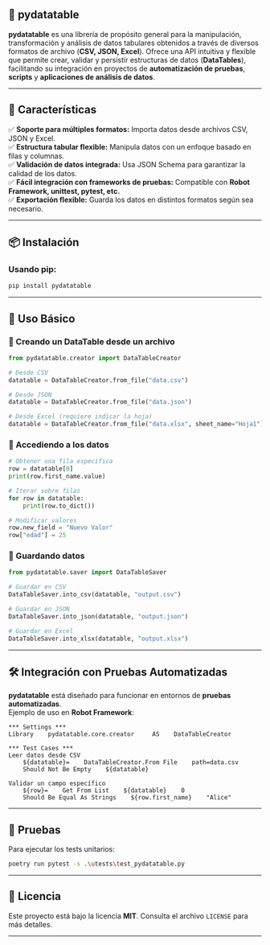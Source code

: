 ## 📌 pydatatable

**pydatatable** es una librería de propósito general para la manipulación, transformación y análisis de datos tabulares obtenidos a través de diversos formatos de archivo (**CSV, JSON, Excel**). Ofrece una API intuitiva y flexible que permite crear, validar y persistir estructuras de datos (**DataTables**), facilitando su integración en proyectos de **automatización de pruebas**, **scripts** y **aplicaciones de análisis de datos**.

---

## 🚀 Características

✅ **Soporte para múltiples formatos:** Importa datos desde archivos CSV, JSON y Excel.  
✅ **Estructura tabular flexible:** Manipula datos con un enfoque basado en filas y columnas.  
✅ **Validación de datos integrada:** Usa JSON Schema para garantizar la calidad de los datos.  
✅ **Fácil integración con frameworks de pruebas:** Compatible con **Robot Framework, unittest, pytest, etc.**  
✅ **Exportación flexible:** Guarda los datos en distintos formatos según sea necesario.  

---

## 📦 Instalación

### Usando pip:
```sh
pip install pydatatable
```

---

## 📖 Uso Básico

### 📌 Creando un DataTable desde un archivo
```python
from pydatatable.creator import DataTableCreator

# Desde CSV
datatable = DataTableCreator.from_file("data.csv")

# Desde JSON
datatable = DataTableCreator.from_file("data.json")

# Desde Excel (requiere indicar la hoja)
datatable = DataTableCreator.from_file("data.xlsx", sheet_name="Hoja1")
```

### 📌 Accediendo a los datos
```python
# Obtener una fila específica
row = datatable[0]  
print(row.first_name.value)

# Iterar sobre filas
for row in datatable:
    print(row.to_dict())

# Modificar valores
row.new_field = "Nuevo Valor"
row["edad"] = 25
```

### 📌 Guardando datos
```python
from pydatatable.saver import DataTableSaver

# Guardar en CSV
DataTableSaver.into_csv(datatable, "output.csv")

# Guardar en JSON
DataTableSaver.into_json(datatable, "output.json")

# Guardar en Excel
DataTableSaver.into_xlsx(datatable, "output.xlsx")
```

---

## 🛠️ Integración con Pruebas Automatizadas

**pydatatable** está diseñado para funcionar en entornos de **pruebas automatizadas**.  
Ejemplo de uso en **Robot Framework**:

```robot
*** Settings ***
Library    pydatatable.core.creator     AS    DataTableCreator

*** Test Cases ***
Leer datos desde CSV
    ${datatable}=    DataTableCreator.From File    path=data.csv
    Should Not Be Empty    ${datatable}

Validar un campo específico
    ${row}=    Get From List    ${datatable}    0
    Should Be Equal As Strings    ${row.first_name}    "Alice"
```

---

## 🧪 Pruebas

Para ejecutar los tests unitarios:

```sh
poetry run pytest -s .\utests\test_pydatatable.py
```

---

## 📜 Licencia

Este proyecto está bajo la licencia **MIT**. Consulta el archivo `LICENSE` para más detalles.

---
